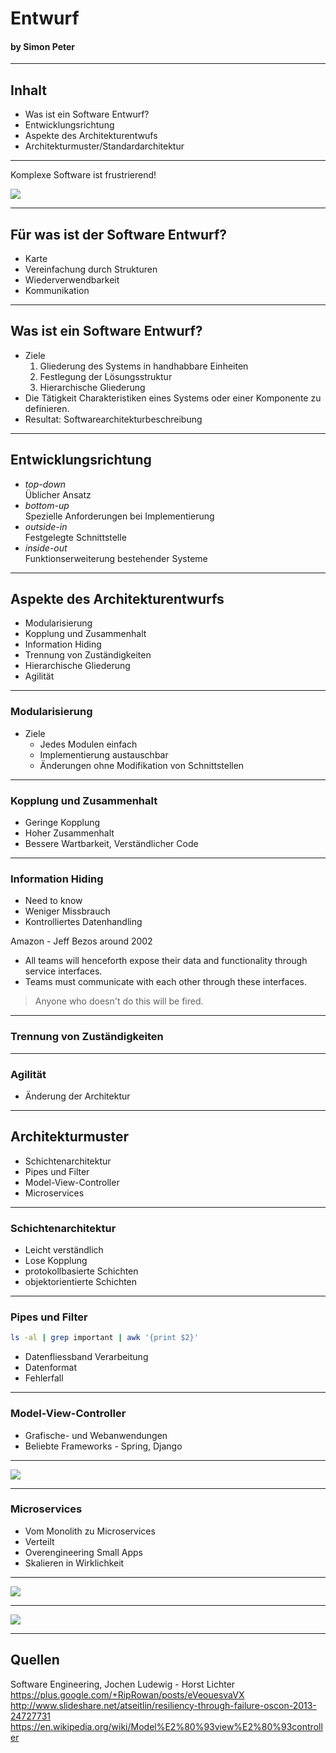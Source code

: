 # Entwurf
#### by Simon Peter

---

## Inhalt

* Was ist ein Software Entwurf?
* Entwicklungsrichtung
* Aspekte des Architekturentwufs
* Architekturmuster/Standardarchitektur

---

Komplexe Software ist frustrierend!

<img src="images/angry_meme.jpg">

----

## Für was ist der Software Entwurf?

* Karte
* Vereinfachung durch Strukturen
* Wiederverwendbarkeit
* Kommunikation

---

## Was ist ein Software Entwurf?

* Ziele
  1. Gliederung des Systems in handhabbare Einheiten
  1. Festlegung der Lösungsstruktur
  1. Hierarchische Gliederung
* Die Tätigkeit Charakteristiken eines Systems oder einer Komponente zu definieren.
* Resultat: Softwarearchitekturbeschreibung

---

## Entwicklungsrichtung

* <em>top-down</em><br>
  Üblicher Ansatz
* <em>bottom-up</em><br>
  Spezielle Anforderungen bei Implementierung
* <em>outside-in</em><br>
  Festgelegte Schnittstelle
* <em>inside-out</em><br>
  Funktionserweiterung bestehender Systeme

---

## Aspekte des Architekturentwurfs

* Modularisierung
* Kopplung und Zusammenhalt
* Information Hiding
* Trennung von Zuständigkeiten
* Hierarchische Gliederung
* Agilität

----

### Modularisierung

* Ziele
  * Jedes Modulen einfach
  * Implementierung austauschbar
  * Änderungen ohne Modifikation von Schnittstellen

----

### Kopplung und Zusammenhalt

* Geringe Kopplung
* Hoher Zusammenhalt
* Bessere Wartbarkeit, Verständlicher Code

----

### Information Hiding

* Need to know
* Weniger Missbrauch
* Kontrolliertes Datenhandling

Amazon - Jeff Bezos around 2002
* All teams will henceforth expose their data and functionality through service interfaces.
* Teams must communicate with each other through these interfaces.

> Anyone who doesn't do this will be fired.

----

### Trennung von Zuständigkeiten

----

### Agilität

* Änderung der Architektur

---

## Architekturmuster

* Schichtenarchitektur
* Pipes und Filter
* Model-View-Controller
* Microservices

----

### Schichtenarchitektur

* Leicht verständlich
* Lose Kopplung
* protokollbasierte Schichten
* objektorientierte Schichten

----

### Pipes und Filter

```bash
ls -al | grep important | awk '{print $2}'
```

* Datenfliessband Verarbeitung
* Datenformat
* Fehlerfall

----

### Model-View-Controller

* Grafische- und Webanwendungen
* Beliebte Frameworks - Spring, Django

----

<img src="images/mvc.svg" style="background-color: white;">

----

### Microservices

* Vom Monolith zu Microservices
* Verteilt
* Overengineering Small Apps
* Skalieren in Wirklichkeit

----

<img src="images/netflix_microservices.png">

---

<img src="images/questions.jpg">

---


## Quellen

Software Engineering, Jochen Ludewig - Horst Lichter
https://plus.google.com/+RipRowan/posts/eVeouesvaVX
http://www.slideshare.net/atseitlin/resiliency-through-failure-oscon-2013-24727731
https://en.wikipedia.org/wiki/Model%E2%80%93view%E2%80%93controller

